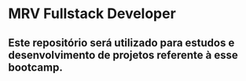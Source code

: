# MRV Fullstack Developer

## Este repositório será utilizado para estudos e desenvolvimento de projetos referente à esse bootcamp.
